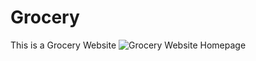 # Grocery
This is a Grocery Website
![Grocery Website Homepage](https://github.com/Komal491/Grocery/assets/84892474/2da6de9b-e923-444d-8419-13a508c0190e)
